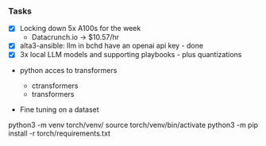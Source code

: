 ### Tasks 
- [x] Locking down 5x A100s for the week
  - Datacrunch.io -> $10.57/hr
- [x] alta3-ansible: llm in bchd have an openai api key - done
- [x] 3x local LLM models and supporting playbooks - plus quantizations
- python acces to transformers 

  - ctransformers
  - transformers
- Fine tuning on a dataset


python3 -m venv torch/venv/
source torch/venv/bin/activate
python3 -m pip install -r torch/requirements.txt
